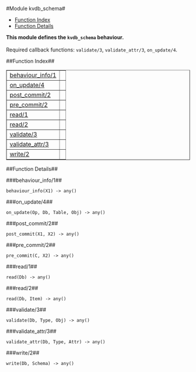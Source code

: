 

#Module kvdb_schema#
* [Function Index](#index)
* [Function Details](#functions)


__This module defines the `kvdb_schema` behaviour.__
<br></br>
 Required callback functions: `validate/3`, `validate_attr/3`, `on_update/4`.<a name="index"></a>

##Function Index##


<table width="100%" border="1" cellspacing="0" cellpadding="2" summary="function index"><tr><td valign="top"><a href="#behaviour_info-1">behaviour_info/1</a></td><td></td></tr><tr><td valign="top"><a href="#on_update-4">on_update/4</a></td><td></td></tr><tr><td valign="top"><a href="#post_commit-2">post_commit/2</a></td><td></td></tr><tr><td valign="top"><a href="#pre_commit-2">pre_commit/2</a></td><td></td></tr><tr><td valign="top"><a href="#read-1">read/1</a></td><td></td></tr><tr><td valign="top"><a href="#read-2">read/2</a></td><td></td></tr><tr><td valign="top"><a href="#validate-3">validate/3</a></td><td></td></tr><tr><td valign="top"><a href="#validate_attr-3">validate_attr/3</a></td><td></td></tr><tr><td valign="top"><a href="#write-2">write/2</a></td><td></td></tr></table>


<a name="functions"></a>

##Function Details##

<a name="behaviour_info-1"></a>

###behaviour_info/1##


`behaviour_info(X1) -> any()`

<a name="on_update-4"></a>

###on_update/4##


`on_update(Op, Db, Table, Obj) -> any()`

<a name="post_commit-2"></a>

###post_commit/2##


`post_commit(X1, X2) -> any()`

<a name="pre_commit-2"></a>

###pre_commit/2##


`pre_commit(C, X2) -> any()`

<a name="read-1"></a>

###read/1##


`read(Db) -> any()`

<a name="read-2"></a>

###read/2##


`read(Db, Item) -> any()`

<a name="validate-3"></a>

###validate/3##


`validate(Db, Type, Obj) -> any()`

<a name="validate_attr-3"></a>

###validate_attr/3##


`validate_attr(Db, Type, Attr) -> any()`

<a name="write-2"></a>

###write/2##


`write(Db, Schema) -> any()`

